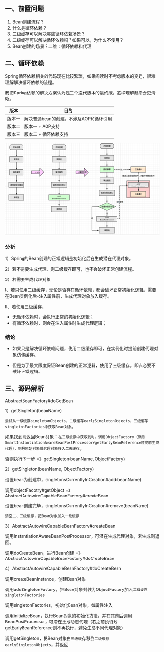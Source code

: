 <!-- date: 2020.11.13 10:27 -->
## 一、前置问题

1. Bean创建流程？
2. 什么是循环依赖？
3. 三级缓存可以解决哪些循环依赖场景？
4. 二级缓存可以解决循环依赖吗？如果可以，为什么不使用？
5. Bean创建的场景？二维：循环依赖和代理

## 二、循环依赖

Spring循环依赖相关的代码现在比较繁琐，如果阅读时不考虑版本的变迁，很难理解解决循环依赖的流程。

我把Spring依赖的解决方案认为是三个迭代版本的最终版，这样理解起来会更清晰。

| 版本  | 目的                      |
| --- | ----------------------- |
| 版本一 | 解决普通bean的创建，不涉及AOP和循环引用 |
| 版本二 | 版本一 + AOP支持             |
| 版本三 | 版本二 + 循环依赖支持            |

<img title="" src="pic/1240.png" alt="Bean创建过程" data-align="center" width="764">

### 分析

1）Spring的Bean创建的正常逻辑是初始化后在生成潜在代理对象。

2）若不需要生成代理，则二级缓存即可，也不会破坏正常创建流程。

3）若需要生成代理对象

I、若只使用二级缓存，无论是否存在循环依赖，都会破坏正常初始化逻辑。需要在Bean实例化后-注入属性前，生成代理对象放入缓存。

II、若使用三级缓存，

* 无循环依赖时，会执行正常的初始化逻辑；
* 有循环依赖时，则会在注入属性时生成代理逻辑；

### 结论

* 如果只是解决循环依赖问题，使用二级缓存即可，在实例化时提前创建代理对象仿佛缓存。

* 但是为了最大限度保证Bean创建的正常逻辑，使用了三级缓存。即非必要不破坏正常逻辑。

## 三、源码解析

AbstractBeanFactory#doGetBean

1）getSingleton(beanName)

`尝试从一级缓存singletonObjects、二级缓存earlySingletonObjects、三级缓存singletonFactories中获取Bean对象`。

如果找到则返回Bean对象：`在三级缓存中获取到时，调用ObjectFactory（调用SmartInstantiationAwareBeanPostProcessor#getEarlyBeanReference可提前生成代理），则把原始对象或代理对象移入二级缓存`。

否则执行下一步 =》getSingleton(beanName, ObjectFactory)

2）getSingleton(beanName, ObjectFactory)

设置bean为创建中，singletonsCurrentlyInCreation#add(beanName)

调用objectFacotry#getObject =》 AbstractAutowireCapableBeanFactory#createBean

设置bean创建完毕，singletonsCurrentlyInCreation#remove(beanName)

`清空二、三级缓存，把Bean对象加入一级缓存`

3）AbstractAutowireCapableBeanFactory#createBean

调用InstantiationAwareBeanPostProcessor，可潜在生成代理对象，若生成则返回。

调用doCreateBean，进行Bean创建 =》AbstractAutowireCapableBeanFactory#doCreateBean

4）AbstractAutowireCapableBeanFactory#doCreateBean

调用createBeanInstance，创建Bean对象

调用addSingletonFactory，把Bean对象封装为ObjectFactory加入`三级缓存singletonFactories`

调用singletonFactories，初始化Bean对象，如属性注入

调用initializeBean，执行Bean对象的初始化方法，并在其前后调用BeanPostProcessor，可潜在生成动态代理（若之前执行过getEarlyBeanReference则不再执行，避免生成不同代理对象）

调用getSingleton，把Bean对象由`三级缓`存移到`二级缓存earlySingletonObjects`，并返回